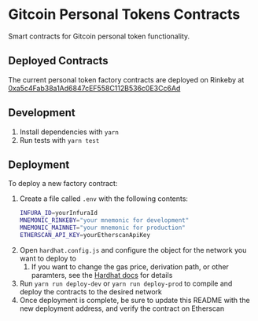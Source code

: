 # Gitcoin Personal Tokens Contracts

Smart contracts for Gitcoin personal token functionality.

## Deployed Contracts

The current personal token factory contracts are deployed on Rinkeby at [0xa5c4Fab38a1Ad6847cEF558C112B536c0E3Cc6Ad](https://etherscan.io/address/0xa5c4Fab38a1Ad6847cEF558C112B536c0E3Cc6Ad)

## Development

1. Install dependencies with `yarn`
2. Run tests with `yarn test`

## Deployment

To deploy a new factory contract:

1. Create a file called `.env` with the following contents:
   ```bash
   INFURA_ID=yourInfuraId
   MNEMONIC_RINKEBY="your mnemonic for development"
   MNEMONIC_MAINNET="your mnemonic for production"
   ETHERSCAN_API_KEY=yourEtherscanApiKey
   ```
2. Open `hardhat.config.js` and configure the object for the network you want to deploy to
   1. If you want to change the gas price, derivation path, or other paramters, see the [Hardhat docs](https://hardhat.org/config/#networks-configuration) for details
3. Run `yarn run deploy-dev` or `yarn run deploy-prod` to compile and deploy the contracts to the desired network
4. Once deployment is complete, be sure to update this README with the new deployment address, and verify the contract on Etherscan

